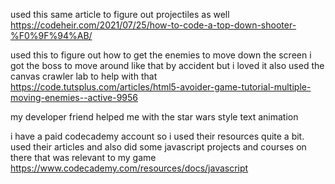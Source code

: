 used this same article to figure out projectiles as well
https://codeheir.com/2021/07/25/how-to-code-a-top-down-shooter-%F0%9F%94%AB/

used this to figure out how to get the enemies to move down the screen
i got the boss to move around like that by accident but i loved it
also used the canvas crawler lab to help with that 
https://code.tutsplus.com/articles/html5-avoider-game-tutorial-multiple-moving-enemies--active-9956

my developer friend helped me with the star wars style text animation

i have a paid codecademy account so i used their resources quite a bit. used their articles and also did some javascript projects and courses on there that was relevant to my game
https://www.codecademy.com/resources/docs/javascript





